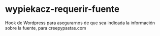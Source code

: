 # wypiekacz-requerir-fuente
Hook de Wordpress para asegurarnos de que sea indicada la información sobre la fuente, para creepypastas.com
